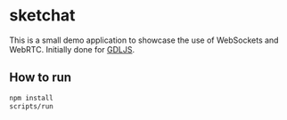 sketchat
========

This is a small demo application to showcase the use of WebSockets and WebRTC. Initially done for [GDLJS](https://www.gdljs.com/).

How to run
----------
```bash
npm install
scripts/run
```
